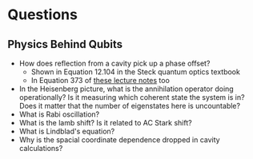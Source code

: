 # Questions

## Physics Behind Qubits

* How does reflection from a cavity pick up a phase offset?
	* Shown in Equation 12.104 in the Steck quantum optics textbook
	* In Equation 373 of [these lecture notes](https://www.carlosnb.com/_files/ugd/b99da1_fa5355be38c448aca09f1584d705c52a.pdf) too
* In the Heisenberg picture, what is the annihilation operator doing operationally? Is it measuring which coherent state the system is in? Does it matter that the number of eigenstates here is uncountable?
* What is Rabi oscillation?
* What is the lamb shift? Is it related to AC Stark shift?
* What is Lindblad's equation?
* Why is the spacial coordinate dependence dropped in cavity calculations?
